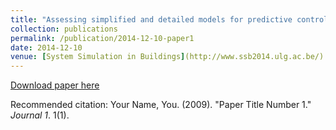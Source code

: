 ```yaml
---
title: "Assessing simplified and detailed models for predictive control of space heating in homes"
collection: publications
permalink: /publication/2014-12-10-paper1
date: 2014-12-10
venue: [System Simulation in Buildings](http://www.ssb2014.ulg.ac.be/)
---
```


[Download paper here](http://kuzha.github.io/files/kunzhang-p2014.pdf)

Recommended citation: Your Name, You. (2009). "Paper Title Number 1." <i>Journal 1</i>. 1(1).
